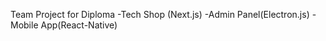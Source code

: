Team Project for Diploma 
    -Tech Shop (Next.js)
    -Admin Panel(Electron.js)
    -Mobile App(React-Native)

